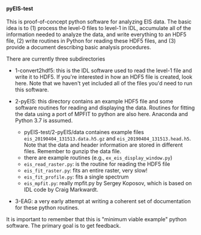 #### pyEIS-test

This is proof-of-concept python software for analyzing EIS data. The basic idea is to (1) process the
level-0 files to level-1 in IDL, accumulate all of the information needed to analyze the data, and
write everything to an HDF5 file, (2) write routines in Python for reading these HDF5 files, and
(3) provide a document describing basic analysis procedures.

There are currently three subdirectories

* 1-convert2hdf5: this is the IDL software used to read the level-1 file and write it to HDF5. If
  you're interested in how an HDF5 file is created, look here. Note that we haven't yet included
  all of the files you'd need to run this software. 
  
* 2-pyEIS: this directory contains an example HDF5 file and some software routines for reading and
  displaying the data. Routines for fitting the data using a port of MPFIT to python are also
  here. Anaconda and Python 3.7 is assumed.
  
  * pyEIS-test/2-pyEIS/data containes example files `eis_20190404_131513.data.h5.gz` and
    `eis_20190404_131513.head.h5`. Note that the data and header information are stored in
    different files. Remember to gunzip the data file. 
  * there are example routines (e.g., `ex_eis_display_window.py`)
  * `eis_read_raster.py`: is the routine for reading the HDF5 file
  * `eis_fit_raster.py`: fits an entire raster, very slow!
  * `eis_fit_profile.py`: fits a single spectrum
  * `eis_mpfit.py`: really mpfit.py by Sergey Koposov, which is based on IDL code by Craig
    Markwardt.
  
* 3-EAG: a very early attempt at writing a coherent set of documentation for these python routines.  

It is important to remember that this is "minimum viable example" python software. The primary goal
is to get feedback.
